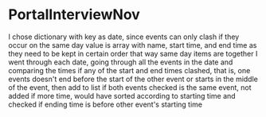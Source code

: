 # PortalInterviewNov

I chose dictionary with key as date, since events can only clash if they occur on the same day
 value is array with name, start time, and end time as they need to be kept in certain order
that way same day items are together
I went through each date, going through all the events in the date and comparing the times
if any of the start and end times clashed, that is, one events doesn't end before the start of the other event or starts in the middle of the event, then add to list
if both events checked is the same event, not added
if more time, would have sorted according to starting time and checked if ending time is before other event's starting time
